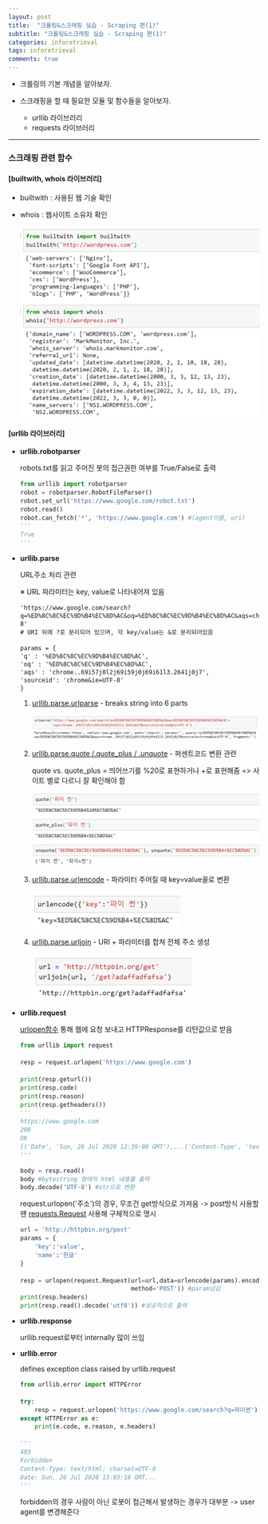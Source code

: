 ```yaml
---
layout: post
title:  "크롤링&스크래핑 실습 - Scraping 편(1)"
subtitle: "크롤링&스크래핑 실습 - Scraping 편(1)"
categories: inforetrieval
tags: inforetrieval
comments: true
---
```


- 크롤링의 기본 개념을 알아보자.

  

- 스크래핑을 할 때 필요한 모듈 및 함수들을 알아보자.

  - urllib 라이브러리
  - requests 라이브러리

---

### 스크래핑 관련 함수

#### [builtwith, whois 라이브러리]

- builtwith : 사용된 웹 기술 확인

- whois : 웹사이트 소유자 확인

  <img src="https://github.com/popo97kr/popo97kr.github.io/blob/master/assets/img/crawling7.png?raw=true" alt="image1" style="zoom:50%;" />

  

#### [urllib 라이브러리]

- **urllib.robotparser**

  robots.txt를 읽고 주어진 봇의 접근권한 여부를 True/False로 출력

  ~~~python
  from urllib import robotparser
  robot = robotparser.RobotFileParser()
  robot.set_url('https://www.google.com/robot.txt')
  robot.read()
  robot.can_fetch('*', 'https://www.google.com') #(agent이름, uri)
  '''
  True
  '''
  ~~~

  

- **urllib.parse** 

  URL주소 처리 관련 

  ※ URL 파라미터는 key, value로 나타내어져 있음

  ~~~
  'https://www.google.com/search?q=%ED%8C%8C%EC%9D%B4%EC%8D%AC&oq=%ED%8C%8C%EC%9D%B4%EC%8D%AC&aqs=chrome..69i57j0l2j69i59j0j69i61l3.2641j0j7&sourceid=chrome&ie=UTF-8'
  # URI 뒤에 ?로 분리되어 있으며, 각 key/value는 &로 분리되어있음
  
  params = {
  'q' : '%ED%8C%8C%EC%9D%B4%EC%8D%AC',
  'oq' : '%ED%8C%8C%EC%9D%B4%EC%8D%AC',
  'aqs' : 'chrome..69i57j0l2j69i59j0j69i61l3.2641j0j7',
  'sourceid': 'chrome&ie=UTF-8'
  }
  ~~~

  

  

  1. <u>urllib.parse.urlparse</u> - breaks string into 6 parts

     <img src="https://github.com/popo97kr/popo97kr.github.io/blob/master/assets/img/crawling8.png?raw=true" alt="image1" style="zoom:50%;" />

  2. <u>urllib.parse.quote /.quote_plus / .unquote</u> - 퍼센트코드 변환 관련

     quote vs. quote_plus = 띄어쓰기를 %20로 표현하거나 +로 표현해줌 => 사이트 별로 다르니 잘 확인해야 함

     <img src="https://github.com/popo97kr/popo97kr.github.io/blob/master/assets/img/crawling9.png?raw=true" alt="image1" style="zoom:50%;" />

  3. <u>urllib.parse.urlencode</u> - 파라미터 주어질 때 key=value꼴로 변환

     <img src="https://github.com/popo97kr/popo97kr.github.io/blob/master/assets/img/crawling10.png?raw=true" alt="image1" style="zoom:50%;" />

  4. <u>urllib.parse.urljoin</u> - URI + 파라미터를 합쳐 전체 주소 생성

     <img src="https://github.com/popo97kr/popo97kr.github.io/blob/master/assets/img/crawling11.png?raw=true" alt="image1" style="zoom:50%;" />

     

- **urllib.request**

  <u>urlopen함수</u> 통해 웹에 요청 보내고 HTTPResponse를 리턴값으로 받음

  ~~~python
  from urllib import request
  
  resp = request.urlopen('https://www.google.com') 
  
  print(resp.geturl()) 
  print(resp.code) 
  print(resp.reason) 
  print(resp.getheaders()) 
  '''
  https://www.google.com
  200
  OK
  [('Date', 'Sun, 26 Jul 2020 12:39:00 GMT'),...('Content-Type', 'text/html; charset=ISO-8859-1'), ...]
  '''
  ~~~

  ~~~python
  body = resp.read()
  body #bytestring 형태의 html 내용물 출력
  body.decode('UTF-8') #str으로 변환
  ~~~

  request.urlopen('주소')의 경우, 무조건 get방식으로 가져옴 -> post방식 사용할 땐 <u>requests.Request</u> 사용해 구체적으로 명시

  ~~~python
  url = 'http://httpbin.org/post'
  params = {
      'key':'value',
      'name':'한글'
  }
  
  resp = urlopen(request.Request(url=url,data=urlencode(params).encode('utf8'),
                                 method='POST')) #param넘김
  print(resp.headers)
  print(resp.read().decode('utf8')) #성공적으로 출력
  ~~~

  

- **urllib.response**

  urllib.request로부터 internally 많이 쓰임



- **urllib.error**

  defines exception class raised by urllib.request

  ~~~python
  from urllib.error import HTTPError
  
  try:
      resp = request.urlopen('https://www.google.com/search?q=파이썬')
  except HTTPError as e:
      print(e.code, e.reason, e.headers)
  
  '''
  403
  Forbidden
  Content-Type: text/html; charset=UTF-8
  Date: Sun, 26 Jul 2020 13:03:18 GMT...
  '''
  ~~~

  forbidden의 경우 사람이 아닌 로봇이 접근해서 발생하는 경우가 대부분 -> user agent를 변경해준다